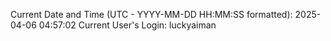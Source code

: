 Current Date and Time (UTC - YYYY-MM-DD HH:MM:SS formatted): 2025-04-06 04:57:02
Current User's Login: luckyaiman
